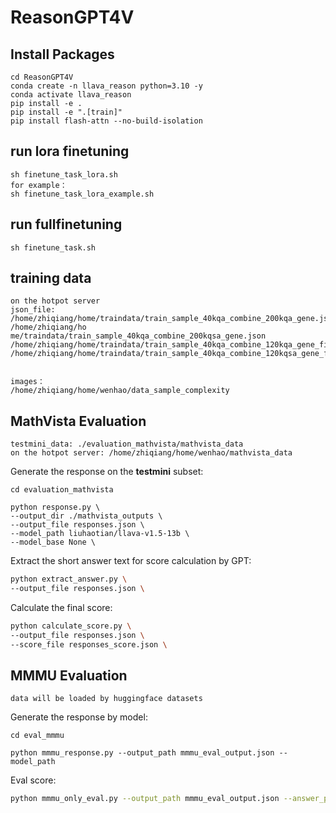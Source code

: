 # ReasonGPT4V
## Install Packages
```
cd ReasonGPT4V
conda create -n llava_reason python=3.10 -y
conda activate llava_reason
pip install -e .
pip install -e ".[train]"
pip install flash-attn --no-build-isolation
```
## run lora finetuning
```
sh finetune_task_lora.sh
for example：
sh finetune_task_lora_example.sh
```
## run fullfinetuning
```
sh finetune_task.sh
```
## training data
```
on the hotpot server
json_file:
/home/zhiqiang/home/traindata/train_sample_40kqa_combine_200kqa_gene.json
/home/zhiqiang/ho me/traindata/train_sample_40kqa_combine_200kqsa_gene.json
/home/zhiqiang/home/traindata/train_sample_40kqa_combine_120kqa_gene_filter.json
/home/zhiqiang/home/traindata/train_sample_40kqa_combine_120kqsa_gene_filter.json


images：
/home/zhiqiang/home/wenhao/data_sample_complexity
```
## MathVista Evaluation
```
testmini_data: ./evaluation_mathvista/mathvista_data
on the hotpot server: /home/zhiqiang/home/wenhao/mathvista_data
```
Generate the response on the **testmini** subset:
```
cd evaluation_mathvista

python response.py \
--output_dir ./mathvista_outputs \
--output_file responses.json \
--model_path liuhaotian/llava-v1.5-13b \
--model_base None \ 
```
Extract the short answer text for score calculation by GPT:

```sh
python extract_answer.py \
--output_file responses.json \
```

Calculate the final score:

```sh
python calculate_score.py \
--output_file responses.json \
--score_file responses_score.json \
```




## MMMU Evaluation
```
data will be loaded by huggingface datasets
```
Generate the response by model:
```
cd eval_mmmu

python mmmu_response.py --output_path mmmu_eval_output.json --model_path 
```
Eval score:

```sh
python mmmu_only_eval.py --output_path mmmu_eval_output.json --answer_path ./answer_dict_val.json
```

